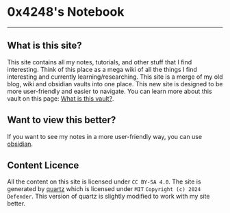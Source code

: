 # 0x4248's Notebook

***

## What is this site?

This site contains all my notes, tutorials, and other stuff that I find interesting. Think of this place as a mega wiki of all the things I find interesting and currently learning/researching. This site is a merge of my old blog, wiki and obsidian vaults into one place. This new site is designed to be more user-friendly and easier to navigate. You can learn more about this vault on this page: [What is this vault?](What%20is%20this%20vault?.md). 

## Want to view this better?

If you want to see my notes in a more user-friendly way, you can use [obsidian](https://obsidian.md/).

## Content Licence

All the content on this site is licensed under `CC BY-SA 4.0`. The site is generated by [quartz](https://quartz.jzhao.xyz/) which is licensed under `MIT` `Copyright (c) 2024 Defender`. This version of quartz is slightly modified to work with my site better.